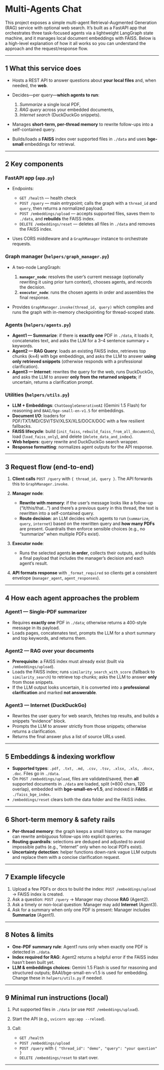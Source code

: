 # Multi-Agents Chat

This project exposes a simple multi-agent Retrieval-Augmented Generation (RAG) service with optional web search. It’s built as a FastAPI app that orchestrates three task-focused agents via a lightweight LangGraph state machine, and it manages local document embeddings with FAISS. Below is a high-level explanation of how it all works so you can understand the approach and the request/response flow.

---

## 1 What this service does

* Hosts a REST API to answer questions about **your local files** and, when needed, the **web**.
* Decides—per query—**which agents to run**:

  1. *Summarize* a single local PDF,
  2. *RAG query* across your embedded documents,
  3. *Internet search* (DuckDuckGo snippets).
* Manages **short-term, per-thread memory** to rewrite follow-ups into a self-contained query.
* Builds/loads a **FAISS** index over supported files in `./data` and uses **bge-small** embeddings for retrieval.

---

## 2 Key components

### FastAPI app (`app.py`)

* Endpoints:

  * `GET /health` — health check
  * `POST /query` — main entrypoint; calls the graph with a `thread_id` and `query`, then returns a normalized payload.
  * `POST /embeddings/upload` — accepts supported files, saves them to `./data`, and **rebuilds** the FAISS index.
  * `DELETE /embeddings/reset` — deletes all files in `./data` and removes the FAISS index.
* Uses CORS middleware and a `GraphManager` instance to orchestrate requests.

### Graph manager (`helpers/graph_manager.py`)

* A two-node LangGraph:

  1. **`manager_node`**: resolves the user’s current message (optionally rewriting it using prior turn context), chooses agents, and records the decision.
  2. **`executor_node`**: runs the chosen agents in order and assembles the final response.
* Provides `GraphManager.invoke(thread_id, query)` which compiles and runs the graph with in-memory checkpointing for thread-scoped state.

### Agents (`helpers/agents.py`)

* **Agent1 — Summarize**: if there is **exactly one** PDF in `./data`, it loads it, concatenates text, and asks the LLM for a 3–4 sentence summary + keywords.
* **Agent2 — RAG Query**: loads an existing FAISS index, retrieves top chunks (k≈4) with bge embeddings, and asks the LLM to answer **using only retrieved snippets** (otherwise responds with a professional clarification).
* **Agent3 — Internet**: rewrites the query for the web, runs DuckDuckGo, and asks the LLM to answer **only from the returned snippets**; if uncertain, returns a clarification prompt.

### Utilities (`helpers/utils.py`)

* **LLM + Embeddings**: `ChatGoogleGenerativeAI` (Gemini 1.5 Flash) for reasoning and `BAAI/bge-small-en-v1.5` for embeddings.
* **Document I/O**: loaders for PDF/TXT/MD/CSV/TSV/XLSX/XLS/DOCX/DOC with a few resilient fallbacks.
* **FAISS lifecycle**: build (`init_faiss`, `rebuild_faiss_from_all_documents`), load (`load_faiss_only`), and delete (`delete_data_and_index`).
* **Web helpers**: query rewrite and DuckDuckGo search wrapper.
* **Response formatting**: normalizes agent outputs for the API response.

---

## 3 Request flow (end-to-end)

1. **Client calls** `POST /query` with `{ thread_id, query }`. The API forwards this to `GraphManager.invoke`.
2. **Manager node**:

   * **Rewrite with memory**: if the user’s message looks like a follow-up (“it/this/that…”) and there’s a previous query in this thread, the text is rewritten into a self-contained query.
   * **Route decision**: an LLM decides which agents to run (`summarize`, `query`, `internet`) based on the rewritten query and **how many PDFs** are present. Guardrails then enforce sensible choices (e.g., no “summarize” when multiple PDFs exist).
3. **Executor node**:

   * Runs the selected agents **in order**, collects their outputs, and builds a final payload that includes the manager’s decision and each agent’s result.
4. **API formats response** with `_format_required` so clients get a consistent envelope (`manager_agent`, `agent_responses`).

---

## 4 How each agent approaches the problem

### Agent1 — Single-PDF summarizer

* Requires **exactly one** PDF in `./data`; otherwise returns a 400-style message in its payload.
* Loads pages, concatenates text, prompts the LLM for a short summary and top keywords, and returns them.

### Agent2 — RAG over your documents

* **Prerequisite**: a FAISS index must already exist (built via `/embeddings/upload`).
* Loads the FAISS index; runs `similarity_search_with_score` (fallback to `similarity_search`) to retrieve top chunks; asks the LLM to answer **only** from those snippets.
* If the LLM output looks uncertain, it is converted into a **professional clarification** and marked **not answerable**.

### Agent3 — Internet (DuckDuckGo)

* Rewrites the user query for web search, fetches top results, and builds a snippets “evidence” block.
* Prompts the LLM to answer strictly from those snippets; otherwise returns a clarification.
* Returns the final answer plus a list of source URLs used.

---

## 5 Embeddings & indexing workflow

* **Supported types**: `.pdf, .txt, .md, .csv, .tsv, .xlsx, .xls, .docx, .doc`. Files go in `./data`.
* On `POST /embeddings/upload`, files are validated/saved, then **all** supported documents in `./data` are loaded, split (≈800 chars, 120 overlap), embedded with **bge-small-en-v1.5**, and indexed in **FAISS** at `./faiss_bge_index`.
* `/embeddings/reset` clears both the data folder and the FAISS index.

---

## 6 Short-term memory & safety rails

* **Per-thread memory**: the graph keeps a small history so the manager can rewrite ambiguous follow-ups into explicit queries.
* **Routing guardrails**: selections are deduped and adjusted to avoid impossible paths (e.g., “internet” only when no local PDFs exist).
* **Uncertainty detection**: helper functions down-rank vague LLM outputs and replace them with a concise clarification request.

---

## 7 Example lifecycle

1. Upload a few PDFs or docs to build the index: `POST /embeddings/upload` → FAISS index is created.
2. Ask a question: `POST /query` → Manager may choose **RAG** (Agent2).
3. Ask a timely or non-local question: Manager may add **Internet** (Agent3).
4. Ask for a summary when only one PDF is present: Manager includes **Summarize** (Agent1).

---

## 8 Notes & limits

* **One-PDF summary rule**: Agent1 runs only when exactly one PDF is detected in `./data`.
* **Index required for RAG**: Agent2 returns a helpful error if the FAISS index hasn’t been built yet.
* **LLM & embeddings choices**: Gemini 1.5 Flash is used for reasoning and structured outputs; BAAI/bge-small-en-v1.5 is used for embedding. Change these in `helpers/utils.py` if needed.

---

## 9 Minimal run instructions (local)

1. Put supported files in `./data` (or use `POST /embeddings/upload`).
2. Start the API (e.g., `uvicorn app:app --reload`).
3. Call:

   * `GET /health`
   * `POST /embeddings/upload`
   * `POST /query` with `{ "thread_id": "demo", "query": "your question" }`
   * `DELETE /embeddings/reset` to start over.

---